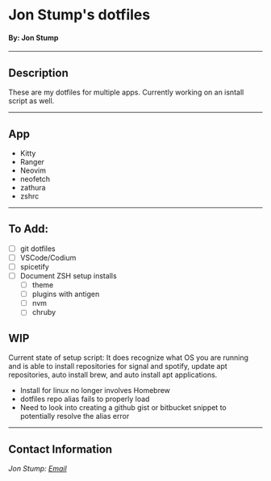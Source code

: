 # Jon Stump's dotfiles
#### By: Jon Stump

* * *

## Description

These are my dotfiles for multiple apps. Currently working on an isntall script as well.

* * *

## App

* Kitty
* Ranger
* Neovim
* neofetch
* zathura
* zshrc

* * *

## To Add:

* [ ] git dotfiles
* [ ] VSCode/Codium
* [ ] spicetify
* [ ] Document ZSH setup installs
  * [ ] theme
  * [ ] plugins with antigen
  * [ ] nvm
  * [ ] chruby

## WIP

Current state of setup script:
It does recognize what OS you are running and is able to install repositories for signal and spotify, update apt repositories, auto install brew, and auto install apt applications.

- Install for linux no longer involves Homebrew
- dotfiles repo alias fails to properly load
- Need to look into creating a github gist or bitbucket snippet to potentially resolve the alias error

* * *

## Contact Information
_Jon Stump: [Email](jmstump@gmail.com)_
